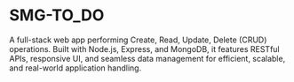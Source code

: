# SMG-TO_DO
A full-stack web app performing Create, Read, Update, Delete (CRUD) operations. Built with Node.js, Express, and MongoDB, it features RESTful APIs, responsive UI, and seamless data management for efficient, scalable, and real-world application handling.
